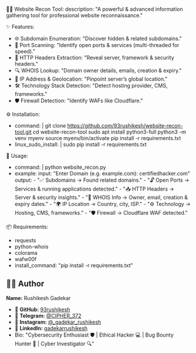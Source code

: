 🕵️‍♂️ Website Recon Tool:
  description: "A powerful & advanced information gathering tool for professional website reconnaissance."

✨ Features:
  - 🌐 Subdomain Enumeration: "Discover hidden & related subdomains."
  - 🚪 Port Scanning: "Identify open ports & services (multi-threaded for speed)."
  - 📜 HTTP Headers Extraction: "Reveal server, framework & security headers."
  - 🔍 WHOIS Lookup: "Domain owner details, emails, creation & expiry."
  - 📡 IP Address & Geolocation: "Pinpoint server’s global location."
  - 🛠 Technology Stack Detection: "Detect hosting provider, CMS, frameworks."
  - 🛡 Firewall Detection: "Identify WAFs like Cloudflare."

⚙️ Installation:
  - command: |
      git clone https://github.com/93rushikesh/website-recon-tool.git
      cd website-recon-tool
      sudo apt install python3-full
      python3 -m venv myenv
      source myenv/bin/activate
      pip install -r requirements.txt
  - linux_sudo_install: |
      sudo pip install -r requirements.txt

🚀 Usage:
  - command: |
      python website_recon.py
  - example:
      input: "Enter Domain (e.g. example.com): certifiedhacker.com"
      output:
        - "✅ Subdomains → Found related domains."
        - "🔓 Open Ports → Services & running applications detected."
        - "📥 HTTP Headers → Server & security insights."
        - "🧾 WHOIS Info → Owner, email, creation & expiry dates."
        - "🌍 IP Location → Country, city, ISP."
        - "⚙️ Technology → Hosting, CMS, frameworks."
        - "🛡 Firewall → Cloudflare WAF detected."

📦 Requirements:
  - requests
  - python-whois
  - colorama
  - wafw00f
  - install_command: "pip install -r requirements.txt"

  ## 👨‍💻 Author
**Name:** Rushikesh Gadekar  

- 🐙 **GitHub:** [93rushikesh](https://github.com/93rushikesh)  
- 📢 **Telegram:** [@CIPHER_372](https://t.me/CIPHER_372)  
- 📸 **Instagram:** [@_gadekar_rushikesh](https://instagram.com/_gadekar_rushikesh)  
- 💼 **LinkedIn:** [gadekarrushikesh](https://linkedin.com/in/gadekarrushikesh)
- Bio: "Cybersecurity Enthusiast 🛡️ | Ethical Hacker 💻 | Bug Bounty Hunter 🐞 | Cyber Investigator 🔍"
